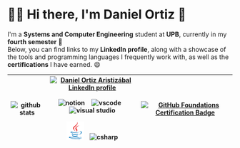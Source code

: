 # 🧑‍💻 Hi there, I'm Daniel Ortiz 👋

I'm a **Systems and Computer Engineering** student at **UPB**, currently in my **fourth semester** 🤩
<br> 
Below, you can find links to my **LinkedIn profile**, along with a showcase of the tools and programming languages I frequently work with, as well as the **certifications** I have earned. 😄 

| ![github stats](https://github-readme-stats.vercel.app/api/top-langs/?username=dano796&layout=donut&theme=dark) | <a href="https://linkedin.com/in/daniel-ortiz-aristizábal" target="_blank" rel="noopener noreferrer"><img align="center" src="https://cdn.jsdelivr.net/gh/devicons/devicon@latest/icons/linkedin/linkedin-original.svg" alt="Daniel Ortiz Aristizábal LinkedIn profile" width="40" height="40"/></a> <br><br> <img src="https://cdn.jsdelivr.net/gh/devicons/devicon@latest/icons/notion/notion-original.svg" alt="notion" width="40" height="40"/> &nbsp;&nbsp; <img src="https://cdn.jsdelivr.net/gh/devicons/devicon@latest/icons/vscode/vscode-original.svg" alt="vscode" width="40" height="40"/> &nbsp;&nbsp; <img src="https://cdn.jsdelivr.net/gh/devicons/devicon@latest/icons/visualstudio/visualstudio-original.svg" alt="visual studio" width="40" height="40"/> <br><br> <img src="https://raw.githubusercontent.com/devicons/devicon/master/icons/java/java-original.svg" alt="java" width="40" height="40"/> &nbsp; <img src="https://cdn.jsdelivr.net/gh/devicons/devicon@latest/icons/csharp/csharp-original.svg" alt="csharp" width="40" height="40"/> | <a href="https://www.credly.com/badges/8879aa2b-03fe-4348-9c76-ffc044f99933/public_url" target="_blank" rel="noopener noreferrer"><img src="https://images.credly.com/size/340x340/images/024d0122-724d-4c5a-bd83-cfe3c4b7a073/image.png" alt="GitHub Foundations Certification Badge" width="200" height="200"/> |
|:---:|:---:|:---:|

<!--
**dano796/dano796** is a ✨ _special_ ✨ repository because its `README.md` (this file) appears on your GitHub profile.

Here are some ideas to get you started:

- 🔭 I’m currently working on ...
- 🌱 I’m currently learning ...
- 👯 I’m looking to collaborate on ...
- 🤔 I’m looking for help with ...
- 💬 Ask me about ...
- 📫 How to reach me: ...
- 😄 Pronouns: ...
- ⚡ Fun fact: ...
- References:
  https://github.com/anuraghazra/github-readme-stats
  https://github.com/alexandresanlim
  https://github.com/alexandresanlim/Badges4-README.md-Profile
  https://hendrasob.github.io/badges/
  https://devicon.dev
  https://rahuldkjain.github.io/gh-profile-readme-generator/
-->
